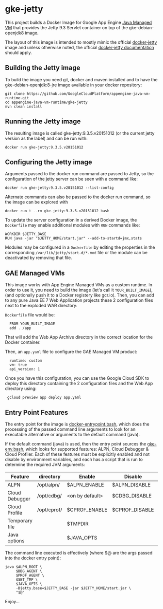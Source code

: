 gke-jetty
=========

This project builds a Docker Image for 
Google App Engine [Java Managed VM](https://cloud.google.com/appengine/docs/managed-vms/)
that provides the Jetty 9.3 Servlet container on top of the gke-debian-openjdk8 image.

The layout of this image is intended to mostly mimic the official 
[docker-jetty](https://github.com/appropriate/docker-jetty) image and unless otherwise noted,
the official [docker-jetty documentation](https://github.com/docker-library/docs/tree/master/jetty)
should apply.

## Building the Jetty image
To build the image you need git, docker and maven installed and to have the gke-debian-openjdk:8-jre
image available in your docker repository:
```console
git clone https://github.com/GoogleCloudPlatform/appengine-java-vm-runtime.git
cd appengine-java-vm-runtime/gke-jetty
mvn clean install
```

## Running the Jetty image
The resulting image is called gke-jetty:9.3.5.v20151012 (or the current jetty version as the label) 
and can be run with:
```console
docker run gke-jetty:9.3.5.v20151012
```

## Configuring the Jetty image
Arguments passed to the docker run command are passed to Jetty, so the 
configuration of the jetty server can be seen with a command like:
```console
docker run gke-jetty:9.3.5.v20151012 --list-config
```

Alternate commands can also be passed to the docker run command, so the
image can be explored with 
```console
docker run t --rm gke-jetty:9.3.5.v20151012 bash
```

To update the server configuration in a derived Docker image, the `Dockerfile` may
enable additional modules with `RUN` commands like:
```
WORKDIR $JETTY_BASE
RUN java -jar "$JETTY_HOME/start.jar" --add-to-startd=jmx,stats
```
Modules may be configured in a `Dockerfile` by editing the properties in the corresponding `/var/lib/jetty/start.d/*.mod` file or the module can be deactivated by removing that file.

## GAE Managed VMs
This image works with App Engine Managed VMs as a custom runtime.
In order to use it, you need to build the image (let's call it `YOUR_BUILT_IMAGE`), (and optionally push it to a Docker registery like gcr.io). Then, you can add to any pure Java EE 7 Web Application projects these 2 configuration files next to the exploded WAR directory:

`Dockerfile` file would be:
      
      FROM YOUR_BUILT_IMAGE
      add . /app
      
That will add the Web App Archive directory in the correct location for the Docker container.

Then, an `app.yaml` file to configure the GAE Managed VM product:

      runtime: custom
      vm: true
      api_version: 1
      
Once you have this configuration, you can use the Google Cloud SDK to deploy this directory containing the 2 configuration files and the Web App directory using:

     gcloud preview app deploy app.yaml
     

## Entry Point Features
The entry point for the image is [docker-entrypoint.bash](https://github.com/GoogleCloudPlatform/appengine-java-vm-runtime/blob/master/gke-jetty/src/main/docker/docker-entrypoint.bash), which does the processing of the passed command line arguments to look for an executable alternative or arguments to the default command (java).

If the default command (java) is used, then the entry point sources the [gke-env.bash](https://github.com/GoogleCloudPlatform/appengine-java-vm-runtime/blob/master/gke-debian-openjdk/src/main/docker/gke-env.bash), which looks for supported features: ALPN, Cloud Debugger & Cloud Profiler.  Each of these features must be explicitly enabled and not disable by environment variables, and each has a script that is run to determine the required JVM arguments:

| Feature        | directory    | Enable            | Disable        | JVM args      |
|----------------|--------------|-------------------|----------------|---------------|
| ALPN           | /opt/alpn/   | $ALPN_ENABLE      | $ALPN_DISABLE  | $ALPN_BOOT    |
| Cloud Debugger | /opt/cdbg/   | \<on by default\> | $CDBG_DISABLE  | $DBG_AGENT    |
| Cloud Profile  | /opt/cprof/  | $CPROF_ENABLE     | $CPROF_DISABLE | $PROF_AGENT   |
| Temporary file |              | $TMPDIR           |                | $SET_TMP      |
| Java options   |              | $JAVA_OPTS        |                | $JAVA_OPTS    |

The command line executed is effectively (where $@ are the args passed into the 
docker entry point):
```
java $ALPN_BOOT \
     $DBG_AGENT \
     $PROF_AGENT \
     $SET_TMP \
     $JAVA_OPTS \
     -Djetty.base=$JETTY_BASE -jar $JETTY_HOME/start.jar \
     "$@"
```





Enjoy...
